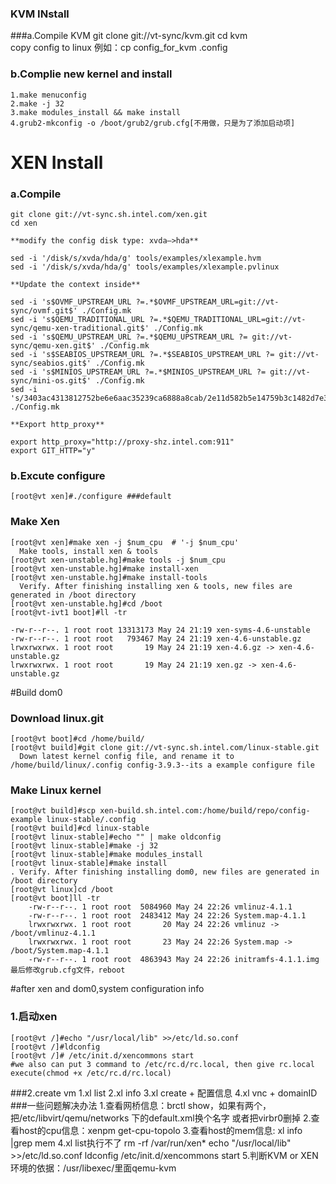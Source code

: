 ### KVM INstall

###a.Compile KVM
	git clone git://vt-sync/kvm.git
	cd kvm   
	copy config to linux
	例如：cp config_for_kvm .config
### b.Complie new kernel and install
	1.make menuconfig
	2.make -j 32 
	3.make modules_install && make install
	4.grub2-mkconfig -o /boot/grub2/grub.cfg[不用做，只是为了添加启动项]

# XEN Install
### a.Compile 
	git clone git://vt-sync.sh.intel.com/xen.git
	cd xen

	**modify the config disk type: xvda—>hda**

	sed -i '/disk/s/xvda/hda/g' tools/examples/xlexample.hvm
	sed -i '/disk/s/xvda/hda/g' tools/examples/xlexample.pvlinux

	**Update the context inside**

	sed -i 's$OVMF_UPSTREAM_URL ?=.*$OVMF_UPSTREAM_URL=git://vt-sync/ovmf.git$' ./Config.mk
	sed -i 's$QEMU_TRADITIONAL_URL ?=.*$QEMU_TRADITIONAL_URL=git://vt-sync/qemu-xen-traditional.git$' ./Config.mk
	sed -i 's$QEMU_UPSTREAM_URL ?=.*$QEMU_UPSTREAM_URL ?= git://vt-sync/qemu-xen.git$' ./Config.mk
	sed -i 's$SEABIOS_UPSTREAM_URL ?=.*$SEABIOS_UPSTREAM_URL ?= git://vt-sync/seabios.git$' ./Config.mk
	sed -i 's$MINIOS_UPSTREAM_URL ?=.*$MINIOS_UPSTREAM_URL ?= git://vt-sync/mini-os.git$' ./Config.mk
	sed -i 's/3403ac4313812752be6e6aac35239ca6888a8cab/2e11d582b5e14759b3c1482d7e317b4a7257e77d/' ./Config.mk

	**Export http_proxy**

	export http_proxy="http://proxy-shz.intel.com:911"
	export GIT_HTTP="y"
### b.Excute configure 
	[root@vt xen]#./configure ###default 
### Make Xen
	[root@vt xen]#make xen -j $num_cpu  # '-j $num_cpu'
	  Make tools, install xen & tools  
	[root@vt xen-unstable.hg]#make tools -j $num_cpu  
	[root@vt xen-unstable.hg]#make install-xen  
	[root@vt xen-unstable.hg]#make install-tools 
	  Verify. After finishing installing xen & tools, new files are generated in /boot directory
	[root@vt xen-unstable.hg]#cd /boot 
	[root@vt-ivt1 boot]#ll -tr 
	
	-rw-r--r--. 1 root root 13313173 May 24 21:19 xen-syms-4.6-unstable 
	-rw-r--r--. 1 root root   793467 May 24 21:19 xen-4.6-unstable.gz 
	lrwxrwxrwx. 1 root root       19 May 24 21:19 xen-4.6.gz -> xen-4.6-unstable.gz 
	lrwxrwxrwx. 1 root root       19 May 24 21:19 xen.gz -> xen-4.6-unstable.gz 

#Build dom0
### Download linux.git
	[root@vt boot]#cd /home/build/ 
	[root@vt build]#git clone git://vt-sync.sh.intel.com/linux-stable.git  
	  Down latest kernel config file, and rename it to /home/build/linux/.config config-3.9.3--its a example configure file
### Make Linux kernel
	[root@vt build]#scp xen-build.sh.intel.com:/home/build/repo/config-example linux-stable/.config 
	[root@vt build]#cd linux-stable 
	[root@vt linux-stable]#echo "" | make oldconfig  
	[root@vt linux-stable]#make -j 32 
	[root@vt linux-stable]#make modules_install  
	[root@vt linux-stable]#make install  
	. Verify. After finishing installing dom0, new files are generated in /boot directory
	[root@vt linux]cd /boot 
	[root@vt boot]ll -tr 
		-rw-r--r--. 1 root root  5084960 May 24 22:26 vmlinuz-4.1.1
		-rw-r--r--. 1 root root  2483412 May 24 22:26 System.map-4.1.1 
		lrwxrwxrwx. 1 root root       20 May 24 22:26 vmlinuz -> /boot/vmlinuz-4.1.1
		lrwxrwxrwx. 1 root root       23 May 24 22:26 System.map -> /boot/System.map-4.1.1 
		-rw-r--r--. 1 root root  4863943 May 24 22:26 initramfs-4.1.1.img 
	最后修改grub.cfg文件，reboot
#after xen and dom0,system configuration info
### 1.启动xen
	[root@vt /]#echo "/usr/local/lib" >>/etc/ld.so.conf
	[root@vt /]#ldconfig
	[root@vt /]# /etc/init.d/xencommons start
	#we also can put 3 command to /etc/rc.d/rc.local, then give rc.local execute(chmod +x /etc/rc.d/rc.local)

###2.create vm
	1.xl list
	2.xl info 
	3.xl create + 配置信息
	4.xl vnc + domainID
###一些问题解决办法
	1.查看网桥信息：brctl show，如果有两个，把/etc/libvirt/qemu/networks 下的default.xml换个名字 或者把virbr0删掉
	2.查看host的cpu信息：xenpm get-cpu-topolo
	3.查看host的mem信息: xl info |grep mem
	4.xl list执行不了
		rm -rf /var/run/xen*
		echo "/usr/local/lib" >>/etc/ld.so.conf
		ldconfig
		/etc/init.d/xencommons start
	5.判断KVM or XEN 环境的依据：/usr/libexec/里面qemu-kvm
